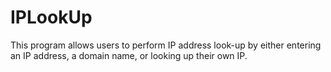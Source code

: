 # IPLookUp
This program allows users to perform IP address look-up by either entering an IP address, a domain name, or looking up their own IP.
